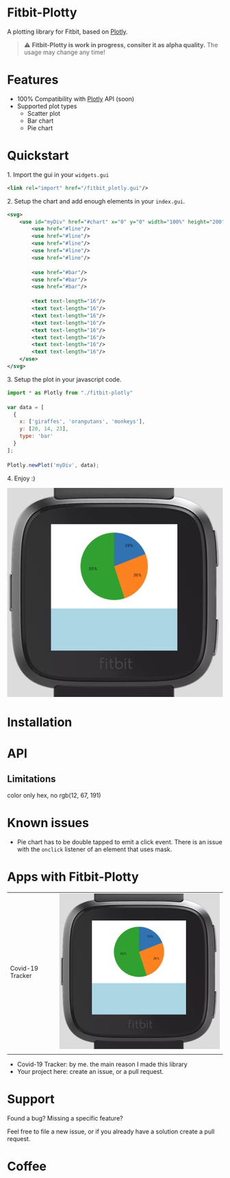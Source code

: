 
# Fitbit-Plotty
A plotting library for Fitbit, based on [Plotly](https://plotly.com/javascript/).
> :warning: **Fitbit-Plotty is work in progress, consiter it as alpha quality.** The usage may change any time!

# Features
* 100% Compatibility with [Plotly](https://plotly.com/javascript/) API (soon)
* Supported plot types
  * Scatter plot
  * Bar chart
  * Pie chart
# Quickstart
1\. Import the gui in your `widgets.gui`
```xml
<link rel="import" href="/fitbit_plotly.gui"/>
```
2\. Setup the chart and add enough elements in your `index.gui`.
```xml
<svg>
    <use id="myDiv" href="#chart" x="0" y="0" width="100%" height="200">
        <use href="#line"/>
        <use href="#line"/>
        <use href="#line"/>
        <use href="#line"/>
        <use href="#line"/>

        <use href="#bar"/>
        <use href="#bar"/>
        <use href="#bar"/>

        <text text-length="16"/>
        <text text-length="16"/>
        <text text-length="16"/>
        <text text-length="16"/>
        <text text-length="16"/>
        <text text-length="16"/>
        <text text-length="16"/>
        <text text-length="16"/>
    </use>
</svg>
```
3\. Setup the plot in your javascript code.
```javascript
import * as Plotly from "./fitbit-plotly"

var data = [
  {
    x: ['giraffes', 'orangutans', 'monkeys'],
    y: [20, 14, 23],
    type: 'bar'
  }
];

Plotly.newPlot('myDiv', data);
```
4\. Enjoy :)

![Alt text](test_image.png?raw=true "Title")
# Installation

# API
## Limitations
color only hex, no rgb(12, 67, 191)

# Known issues
* Pie chart has to be double tapped to emit a click event.
There is an issue with the `onclick` listener of an element that uses mask.

# Apps with Fitbit-Plotty
| | |
| ------------ | ------------- |
| Covid-19 Tracker | ![Alt text](test_image.png?raw=true "Title") |
|  |  |
* Covid-19 Tracker: by me.
the main reason I made this library 
* Your project here: create an issue, or a pull request.

# Support
Found a bug? Missing a specific feature?

Feel free to file a new issue, or if you already have a solution create a pull request. 
# Coffee
